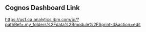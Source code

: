## Cognos Dashboard Link
https://us1.ca.analytics.ibm.com/bi/?pathRef=.my_folders%2Fdata%2Bmodule%2FSprint-4&action=edit
